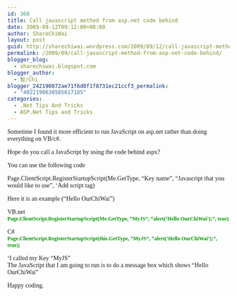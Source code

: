 ```yaml
---
id: 368
title: Call javascript method from asp.net code behind
date: 2009-09-12T09:12:00+08:00
author: ShareChiWai
layout: post
guid: http://sharechiwai.wordpress.com/2009/09/12/call-javascript-method-from-asp-net-code-behind
permalink: /2009/09/call-javascript-method-from-asp-net-code-behind/
blogger_blog:
  - sharechiwai.blogspot.com
blogger_author:
  - 智/Chi
blogger_242190872ae71f6d0f1f8731ec21ccf3_permalink:
  - "4022190638585617185"
categories:
  - .Net Tips And Tricks
  - ASP.Net Tips and Tricks
---
```

<span style="font-family:verdana;">Sometime I found it more efficient to run JavaScript on asp.net rather than doing everything on VB/c#.</span>

<span style="font-family:verdana;">Hope do you call a JavaScript by using the code behind aspx?</span>

<span style="font-family:verdana;">You can use the following code</span>

<span style="font-family:verdana;">Page.ClientScript.RegisterStartupScript(Me.GetType, &#8220;Key name&#8221;, &#8220;Javascript that you would like to use&#8221;, &#8216;Add script tag)</span>

<span style="font-family:verdana;">Here it is an example (&#8220;Hello OurChiWai&#8221;)</span>

<span style="font-family:verdana;">VB.net</span>  
<span style="font-weight:bold;color:rgb(0,153,0);font-size:85%;"><span style="font-family:verdana;">Page.ClientScript.RegisterStartupScript(Me.GetType, &#8220;MyJS&#8221;, &#8220;alert(&#8216;Hello OurChiWai&#8217;);&#8221;, true)</span></span>

<span style="font-family:verdana;">C#</span>  
<span style="font-weight:bold;color:rgb(0,153,0);font-size:85%;"><span style="font-family:verdana;">Page.ClientScript.RegisterStartupScript(this.GetType, &#8220;MyJS&#8221;, &#8220;alert(&#8216;Hello OurChiWai&#8217;);&#8221;, true);</span></span>

<span style="font-family:verdana;">&#8216;I called my Key &#8220;MyJS&#8221;</span>  
<span style="font-family:verdana;">The JavaScript that I am going to run is to do a message box which shows &#8220;Hello OurChiWai&#8221;</span>

<span style="font-family:verdana;">Happy coding.</span>